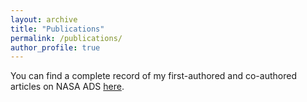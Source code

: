 ```yaml
---
layout: archive
title: "Publications"
permalink: /publications/
author_profile: true
---
```



You can find a complete record of my first-authored and co-authored articles on NASA ADS [here](https://ui.adsabs.harvard.edu/search/filter_author_facet_hier_fq_author=AND&filter_author_facet_hier_fq_author=author_facet_hier%3A%221%2FChen%2C%20X%2FChen%2C%20Xueqing%22&filter_database_fq_database=AND&filter_database_fq_database=database%3A%22astronomy%22&fq=%7B!type%3Daqp%20v%3D%24fq_author%7D&fq=%7B!type%3Daqp%20v%3D%24fq_database%7D&fq_author=(author_facet_hier%3A%221%2FChen%2C%20X%2FChen%2C%20Xueqing%22)&fq_database=(database%3A%22astronomy%22)&p_=0&q=%20author%3A%22chen%2C%20xueqing%22&sort=date%20desc%2C%20bibcode%20desc").


